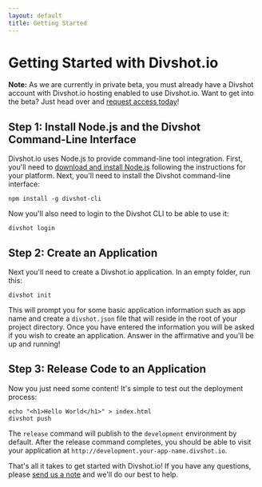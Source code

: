 ```yaml
---
layout: default
title: Getting Started
---
```


# Getting Started with Divshot.io

**Note:** As we are currently in private beta, you must already have a Divshot account
with Divshot.io hosting enabled to use Divshot.io. Want to get into the beta? Just head
over and [request access today](http://www.divshot.io)!

## Step 1: Install Node.js and the Divshot Command-Line Interface

Divshot.io uses Node.js to provide command-line tool integration. First, you'll
need to [download and install Node.js](http://nodejs.org/download/) following
the instructions for your platform. Next, you'll need to install the Divshot command-line
interface:

    npm install -g divshot-cli
    
Now you'll also need to login to the Divshot CLI to be able to use it:

    divshot login
    
## Step 2: Create an Application

Next you'll need to create a Divshot.io application. In an empty folder, run this:

    divshot init
    
This will prompt you for some basic application information such as app name and
create a `divshot.json` file that will reside in the root of your project directory.
Once you have entered the information you will be asked if you wish to create an
application. Answer in the affirmative and you'll be up and running!

## Step 3: Release Code to an Application

Now you just need some content! It's simple to test out the deployment process:

    echo "<h1>Hello World</h1>" > index.html
    divshot push
    
The `release` command will publish to the `development` environment by default. After
the release command completes, you should be able to visit your application at
`http://development.your-app-name.divshot.io`.

That's all it takes to get started with Divshot.io! If you have any questions, please
[send us a note](mailto:support@divshot.io) and we'll do our best to help.